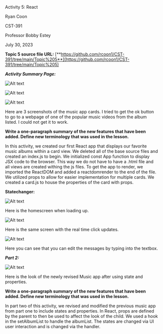 Activity 5: React

Ryan Coon

CST-391

Professor Bobby Estey

July 30, 2023

**Topic 5 source file URL:** [**https://github.com/rcoon1/CST-391/tree/main/Topic%205**](https://github.com/rcoon1/CST-391/tree/main/Topic%205)

***Activity Summary Page:***

![Alt text](<Screenshot 2023-07-30 at 2.57.25 PM-1.png>)

![Alt text](<Screenshot 2023-07-30 at 2.57.39 PM-1.png>)

![Alt text](<Screenshot 2023-07-30 at 2.57.49 PM.png>)

Here are 3 screenshots of the music app cards. I tried to get the ok button to go to a webpage of one of the popular music videos from the album listed. I could not get it to work.

**Write a one-paragraph summary of the new features that have been added. Define new terminology that was used in the lesson.**

In this activity, we created our first React app that displays our favorite music albums within a card view. We deleted all of the base source files and created an index.js to begin. We initialized const App function to display JSX code to the browser. This way we do not have to have a .html file and all views are created withing the js files. To get the app to render, we imported the ReactDOM and added a reactdomrender to the end of the file. We utilized props to allow for easier implementation for multiple cards. We created a card.js to house the properties of the card with props.

**Statechanger:**

![Alt text](<Screenshot 2023-07-30 at 4.46.31 PM.png>)

Here is the homescreen when loading up.

![Alt text](<Screenshot 2023-07-30 at 4.46.48 PM.png>)

Here is the same screen with the real time click updates.

![Alt text](<Screenshot 2023-07-30 at 4.47.24 PM.png>)

Here you can see that you can edit the messages by typing into the textbox.

***Part 2:***

![Alt text](<Screenshot 2023-07-30 at 5.26.58 PM.png>)

Here is the look of the newly revised Music app after using state and properties.

**Write a one-paragraph summary of the new features that have been added. Define new terminology that was used in the lesson.**

In part two of this activity, we revised and modified the previous music app from part one to include states and properties. In React, props are defined by the parent to then be used to affect the look of the child. We used a hook in the setAlbumList to handle the albumList. The states are changed via UI user interaction and is changed via the handler.